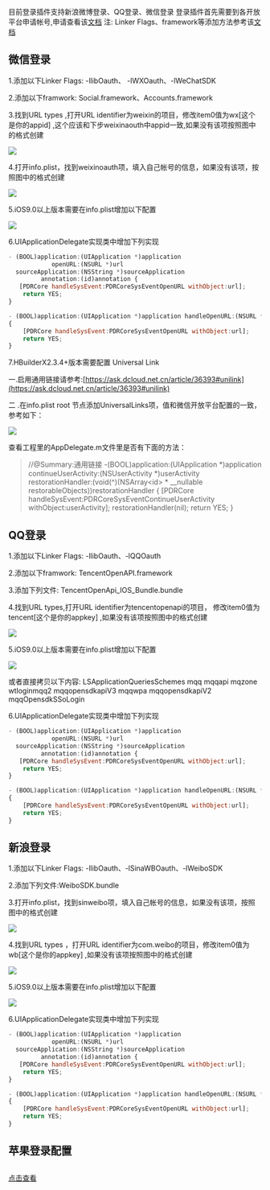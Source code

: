 目前登录插件支持新浪微博登录、QQ登录、微信登录
登录插件首先需要到各开放平台申请帐号,申请查看该[文档](http://ask.dcloud.net.cn/article/36)
注: Linker Flags、framework等添加方法参考该[文档](/5PlusDocs/usemodule/iOSModuleConfig/common.md)


## 微信登录

1.添加以下Linker Flags: -llibOauth、 -lWXOauth、-lWeChatSDK

2.添加以下framwork: Social.framework、Accounts.framework

3.找到URL types ,打开URL identifier为weixin的项目，修改item0值为wx[这个是你的appid] ,这个应该和下步weixinaouth中appid一致,如果没有该项按照图中的格式创建

![](https://img.cdn.aliyun.dcloud.net.cn/nativedocs/5SDKiOS/oauth/1161.png)

4.打开info.plist，找到weixinoauth项，填入自己帐号的信息，如果没有该项，按照图中的格式创建


![](https://img.cdn.aliyun.dcloud.net.cn/nativedocs/5SDKiOS/oauth/1161.png)

5.iOS9.0以上版本需要在info.plist增加以下配置

![](https://img.cdn.aliyun.dcloud.net.cn/nativedocs/5SDKiOS/oauth/1161.png)


6.UIApplicationDelegate实现类中增加下列实现

```javascript
- (BOOL)application:(UIApplication *)application
            openURL:(NSURL *)url
  sourceApplication:(NSString *)sourceApplication
         annotation:(id)annotation {
   [PDRCore handleSysEvent:PDRCoreSysEventOpenURL withObject:url];
    return YES;
}

- (BOOL)application:(UIApplication *)application handleOpenURL:(NSURL *)url
{
    [PDRCore handleSysEvent:PDRCoreSysEventOpenURL withObject:url];
    return YES;
}
```



7.HBuilderX2.3.4+版本需要配置 Universal Link

一.启用通用链接请参考:[https://ask.dcloud.net.cn/article/36393#unilink](https://ask.dcloud.net.cn/article/36393#unilink) 

二 .在info.plist root 节点添加UniversalLinks项，值和微信开放平台配置的一致，参考如下：

![](https://img.cdn.aliyun.dcloud.net.cn/nativedocs/5SDKiOS/oauth/1161.png)


查看工程里的AppDelegate.m文件里是否有下面的方法：

>//@Summary:通用链接
-(BOOL)application:(UIApplication *)application continueUserActivity:(NSUserActivity *)userActivity restorationHandler:(void(^)(NSArray<id<UIUserActivityRestoring>> * __nullable restorableObjects))restorationHandler {
    [PDRCore handleSysEvent:PDRCoreSysEventContinueUserActivity withObject:userActivity];
    restorationHandler(nil);
    return YES;
}
## QQ登录

1.添加以下Linker Flags: -llibOauth、-lQQOauth

2.添加以下framwork:  TencentOpenAPI.framework

3.添加下列文件: TencentOpenApi_IOS_Bundle.bundle

4.找到URL types,打开URL identifier为tencentopenapi的项目， 修改item0值为tencent[这个是你的appkey] ,如果没有该项按照图中的格式创建

![](https://img.cdn.aliyun.dcloud.net.cn/nativedocs/5SDKiOS/oauth/1161.png)

5.iOS9.0以上版本需要在info.plist增加以下配置


![](https://img.cdn.aliyun.dcloud.net.cn/nativedocs/5SDKiOS/oauth/1161.png)

或者直接拷贝以下内容:
<key>LSApplicationQueriesSchemes</key>
	<array>
		<string>mqq</string>
		<string>mqqapi</string>
		<string>mqzone</string>
		<string>wtloginmqq2</string>
		<string>mqqopensdkapiV3</string>
		<string>mqqwpa</string>
		<string>mqqopensdkapiV2</string>
		<string>mqqOpensdkSSoLogin</string>
	</array>

6.UIApplicationDelegate实现类中增加下列实现

```javascript
- (BOOL)application:(UIApplication *)application
            openURL:(NSURL *)url
  sourceApplication:(NSString *)sourceApplication
         annotation:(id)annotation {
   [PDRCore handleSysEvent:PDRCoreSysEventOpenURL withObject:url];
    return YES;
}

- (BOOL)application:(UIApplication *)application handleOpenURL:(NSURL *)url
{
    [PDRCore handleSysEvent:PDRCoreSysEventOpenURL withObject:url];
    return YES;
}
```


## 新浪登录
1.添加以下Linker Flags: -llibOauth、-lSinaWBOauth、-lWeiboSDK

2.添加下列文件:WeiboSDK.bundle

3.打开info.plist，找到sinweibo项，填入自己帐号的信息，如果没有该项，按照图中的格式创建

![](https://img.cdn.aliyun.dcloud.net.cn/nativedocs/5SDKiOS/oauth/1161.png)

4.找到URL types ，打开URL identifier为com.weibo的项目，修改item0值为wb[这个是你的appkey] ,如果没有该项按照图中的格式创建

![](https://img.cdn.aliyun.dcloud.net.cn/nativedocs/5SDKiOS/oauth/1161.png)

5.iOS9.0以上版本需要在info.plist增加以下配置

![](https://img.cdn.aliyun.dcloud.net.cn/nativedocs/5SDKiOS/oauth/1161.png)

6.UIApplicationDelegate实现类中增加下列实现

```javascript
- (BOOL)application:(UIApplication *)application
            openURL:(NSURL *)url
  sourceApplication:(NSString *)sourceApplication
         annotation:(id)annotation {
   [PDRCore handleSysEvent:PDRCoreSysEventOpenURL withObject:url];
    return YES;
}

- (BOOL)application:(UIApplication *)application handleOpenURL:(NSURL *)url
{
    [PDRCore handleSysEvent:PDRCoreSysEventOpenURL withObject:url];
    return YES;
}
```

## 苹果登录配置
## 
[点击查看](/5PlusDocs/usemodule/iOSModuleConfig/otherModule/appleOauth.md)

